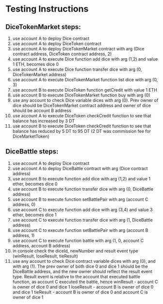 # Testing Instructions

## DiceTokenMarket steps:
1. use account A to deploy Dice contract
2. use account A to deploy DiceToken contract
3. use account A to deploy DiceTokenMarket contract with arg (Dice contract address, DiceToken contract address, 2)
4. use account A to execute Dice function add dice with arg (1,2) and value 1 ETH, becomes dice 0
5. use account A to execute Dice function transfer dice with arg (0, DiceTokenMarket address)
6. use account A to execute DiceTokenMarket function list dice with arg (0, 3)
7. use account B to execute DiceToken function getCredit with value 1 ETH
8. use account B to execute DiceTokenMarket function buy with arg (0)
9. use any account to check Dice variable dices with arg (0). Prev owner of dice should be DiceTokenMarket contract address and owner of dice should be account B address
10. use account A to execute DiceToken checkCredit function to see that balance has increased by 3 DT
11. use account B to execute DiceToken checkCredit function to see that balance has reduced by 5 DT to 95 DT
(2 DT was commission fee for DiceMarketToken)

## DiceBattle steps:
1. use account A to deploy Dice contract
2. use account A to deploy DiceBattle contract with arg (Dice contract address)
3. use account B to execute function add dice with arg (1,2) and value 1 ether, becomes dice 0
4. use account B to execute function transfer dice with arg (0, DiceBattle address)
5. use account B to execute function setBattlePair with arg (account C address, 0)
6. use account C to execute function add dice with arg (3,4) and value 3 ether, becomes dice 1
7. use account C to execute function transfer dice with arg (1, DiceBattle address)
8. use account C to execute function setBattlePair with arg (account B address, 1)
9. use account C to execute function battle with arg (1, 0, account C address, account B address)
10. in console check the diceId, newNumber and result event type (winResult, loseResult, tieResult)
11. use any account to check Dice contract variable dices with arg (0), and with arg (1). The prev owner of both dice 0 and dice 1 should be the DiceBattle address, and the new owner should reflect the result event type.
Result event is relative to the account that executed battle function, as account C executed the battle, hence
winResult - account C is owner of dice 0 and dice 1
loseResult - account B is owner of dice 0 and dice 1
tieResult - account B is owner of dice 0 and account C is owner of dice 1
